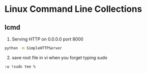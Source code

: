 Linux Command Line Collections 
======================

lcmd
-------

1. Serving HTTP on 0.0.0.0 port 8000
```bash
python -m SimpleHTTPServer
```

2. save root file in vi when you forget typing sudo
```bash
:w !sudo tee %
```




